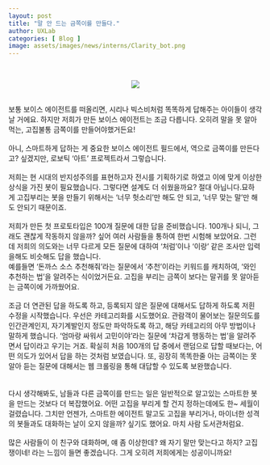 ```yaml
---
layout: post
title: "말 안 드는 금쪽이를 만들다."
author: UXLab
categories: [ Blog ]
image: assets/images/news/interns/Clarity_bot.png
---
```

<br>
<figure style = "margin-left: auto; margin-right: auto;  width: 70%;  text-align: center">
    <img src="{{site.baseurl}}/assets/images/news/interns/qooker.png">
</figure>
<br>
보통 보이스 에이전트를 떠올리면, 시리나 빅스비처럼 똑똑하게 답해주는 아이들이 생각날 거에요. 하지만 저희가 만든 보이스 에이전트는 조금 다릅니다. 오히려 말을 못 알아먹는, 고집불통 금쪽이를 만들어야했거든요! 
<br><br>
아니, 스마트하게 답하는 게 중요한 보이스 에이전트 필드에서, 역으로 금쪽이를 만든다고? 싶겠지만, 로보틱 ‘아트’ 프로젝트라서 그렇습니다.
<br><br>
저희는 현 시대의 반지성주의를 표현하고자 전시를 기획하기로 하였고 이에 맞게 이상한 상식을 가진 봇이 필요했습니다. 그렇다면 설계도 더 쉬웠을까요? 절대 아닙니다.묘하게 고집부리는 봇을 만들기 위해서는 ‘너무 헛소리’만 해도 안 되고, ‘너무 맞는 말’만 해도 안되기 때문이죠.
<br><br>
저희가 만든 첫 프로토타입은 100개 질문에 대한 답을 준비했습니다. 100개나 되니, 그래도 괜찮게 작동하지 않을까? 싶어 여러 사람들을 통하여 한번 시험해 보았어요. 그런데 저희의 의도와는 너무 다르게 모든 질문에 대하여 ‘처럼’이나 ‘이랑’ 같은 조사만 입력을해도 비슷해도 답을 했습니다.<br>
예를들면 ‘돈까스 소스 추천해줘’라는 질문에서 ‘추천’이라는 키워드를 캐치하여, ‘와인 추천하는 법’을 알려주는 식이었거든요. 고집을 부리는 금쪽이 보다는 말귀를 못 알아듣는 금쪽이에 가까웠어요.
<br><br>
조금 더 연관된 답을 하도록 하고, 등록되지 않은 질문에 대해서도 답하게 하도록 저흰 수정을 시작했습니다. 우선은 카테고리화를 시도했어요. 관람객이 물어보는 질문의도를 인간관계인지, 자기계발인지 정도만 파악하도록 하고, 해당 카테고리의 아무 방법이나 말하게 했습니다. ‘엄마랑 싸워서 고민이야’라는 질문에 ‘차갑게 행동하는 법’을 알려주면서 답이라고 우기는 거죠. 확실히 처음 100개의 답 중에서 랜덤으로 답할 때보다는, 어떤 의도가 있어서 답을 하는 것처럼 보였습니다. 또, 굉장히 똑똑한줄 아는 금쪽이는 못알아 듣는 질문에 대해서는 웹 크롤링을 통해 대답할 수 있도록 보완했습니다.<br>
<br><br>
다시 생각해봐도, 남들과 다른 금쪽이를 만드는 일은 일반적으로 알고있는 스마트한 봇을 만드는 것보다 더 복잡했어요. 어떤 고집을 부리게 할 건지 정하는데에도 한~ 세월이 걸렸습니다. 그치만 언젠가, 스마트한 에이전트 말고도 고집을 부리거나, 마이너한 성격의 봇들과도 대화하는 날이 오지 않을까? 싶기도 했어요. 마치 사람 도서관처럼요.
<br><br>
많은 사람들이 이 친구와 대화하며, 얘 좀 이상한데? 왜 자기 말만 맞는다고 하지? 고집쟁이네! 라는 느낌이 들면 좋겠습니다. 그게 오히려 저희에게는 성공이니까요!
<br><br>
